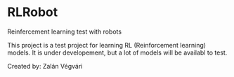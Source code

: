 # RLRobot
Reinfercement learning test with robots

This project is a test project for learning RL (Reinforcement learning) models.
It is under developement, but a lot of models will be availabl to test.


Created by: Zalán Végvári
